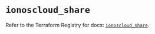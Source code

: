 # `ionoscloud_share`

Refer to the Terraform Registry for docs: [`ionoscloud_share`](https://registry.terraform.io/providers/ionos-cloud/ionoscloud/6.6.1/docs/resources/share).

